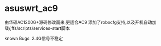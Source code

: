 # asuswrt_ac9

由华硕AC1200G+源码修改而来,更适合AC9
添加了robocfg支持,以及开机自动加载/jffs/scripts/services-start脚本


known Bugs: 2.4G信号不稳定
